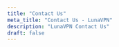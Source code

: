 ```yaml
---
title: "Contact Us"
meta_title: "Contact Us - LunaVPN"
description: "LunaVPN Contact Us"
draft: false
---
```

